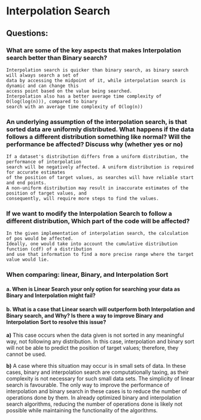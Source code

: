 # Interpolation Search

## Questions:

### What are some of the key aspects that makes Interpolation search better than Binary search?

    Interpolation search is quicker than binary search, as binary search will always search a set of
    data by accessing the midpoint of it, while interpolation search is dynamic and can change this
    access point based on the value being searched.
    Interpolation also has a better average time complexity of O(log(log(n))), compared to binary
    search with an average time complexity of O(log(n))


### An underlying assumption of the interpolation search, is that sorted data are uniformly distributed. What happens if the data follows a different distribution something like normal? Will the performance be affected? Discuss why (whether yes or no)

    If a dataset's distribution differs from a uniform distribution, the performance of interpolation
    search will be negatively affected. A uniform distribution is required for accurate estimates
    of the position of target values, as searches will have reliable start and end points.
    A non-uniform distribution may result in inaccurate estimates of the position of target values, and 
    consequently, will require more steps to find the values.


### If we want to modify the Interpolation Search to follow a different distribution, Which part of the code will be affected?

    In the given implementation of interpolation search, the calculation of pos would be affected.
    Ideally, one would take into account the cumulative distribution function (cdf) of a distribution
    and use that information to find a more precise range where the target value would lie.


### When comparing: linear, Binary, and Interpolation Sort
#### a. When is Linear Search your only option for searching your data as Binary and Interpolation might fail?
#### b. What is a case that Linear search will outperform both Interpolation and Binary search, and Why? Is there a way to improve Binary and Interpolation Sort to resolve this issue?

__a)__  This case occurs when the data given is not sorted in any meaningful way, not following any
    distribution. In this case, interpolation and binary sort will not be able to predict the position
    of target values; therefore, they cannot be used.

__b)__  A case where this situation may occur is in small sets of data. In these cases, binary and interpolation
    search are computationally taxing, as their complexity is not necessary for such small data sets. The simplicity
    of linear search is favourable. The only way to improve the performance of interpolation and binary search in
    these cases is to reduce the number of operations done by them. In already optimized binary and interpolation search
    algorithms, reducing the number of operations done is likely not possible while maintaining the functionality
    of the algorithms.
